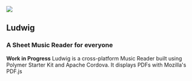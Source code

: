 ![](https://raw.githubusercontent.com/xicreative/ludwig/master/app/images/ludwig.png)
## Ludwig
### A Sheet Music Reader for everyone

**Work in Progress**
Ludwig is a cross-platform Music Reader built using Polymer Starter Kit and
Apache Cordova. It displays PDFs with Mozilla's PDF.js


